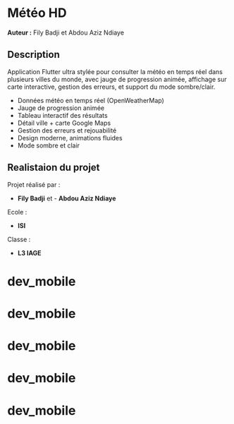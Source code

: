 # Météo HD

**Auteur :** Fily Badji et Abdou Aziz Ndiaye

## Description
Application Flutter ultra stylée pour consulter la météo en temps réel dans plusieurs villes du monde, 
avec jauge de progression animée,
affichage sur carte interactive,
gestion des erreurs,
et support du mode sombre/clair.

- Données météo en temps réel (OpenWeatherMap)
- Jauge de progression animée
- Tableau interactif des résultats
- Détail ville + carte Google Maps
- Gestion des erreurs et rejouabilité
- Design moderne, animations fluides
- Mode sombre et clair


## Realistaion du projet

Projet réalisé par :
- **Fily Badji** et - **Abdou Aziz Ndiaye**

Ecole :
- **ISI**

Classe :
- **L3 IAGE**
# dev_mobile
# dev_mobile
# dev_mobile
# dev_mobile
# dev_mobile
